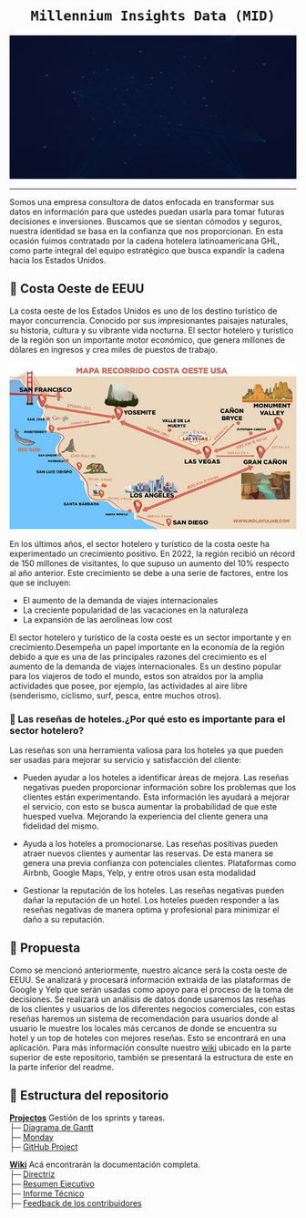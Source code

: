 # <h1 align=center>**`Millennium Insights Data (MID)`**</h1>

<img src= 'src/banner.gif'>

-------

Somos una empresa consultora de datos enfocada en transformar sus datos en información para que ustedes puedan usarla para tomar futuras decisiones e inversiones. Buscamos que se sientan cómodos y seguros, nuestra identidad se basa en la confianza que nos proporcionan. En esta ocasión fuimos contratado por la cadena hotelera latinoamericana GHL, como parte integral del equipo estratégico que busca expandir la cadena hacia los Estados Unidos. 

## 📌 Costa Oeste de EEUU
La costa oeste de los Estados Unidos es uno de los destino turístico de mayor concurrencia. Conocido por sus impresionantes paisajes naturales, su historia, cultura y su vibrante vida nocturna. El sector hotelero y turístico de la región son un importante motor económico, que genera millones de dólares en ingresos y crea miles de puestos de trabajo.

<img src='src/costa_oeste_eeuu.jpg' aling='center'>

En los últimos años, el sector hotelero y turístico de la costa oeste ha experimentado un crecimiento positivo. En 2022, la región recibió un récord de 150 millones de visitantes, lo que supuso un aumento del 10% respecto al año anterior. Este crecimiento se debe a una serie de factores, entre los que se incluyen:

- El aumento de la demanda de viajes internacionales
- La creciente popularidad de las vacaciones en la naturaleza
- La expansión de las aerolíneas low cost
  
El sector hotelero y turístico de la costa oeste es un sector importante y en crecimiento.Desempeña un papel importante en la economía de la región debido a que es una de las principales razones del crecimiento es el aumento de la demanda de viajes internacionales. Es un destino popular para los viajeros de todo el mundo, estos son atraídos por la amplia actividades que posee, por ejemplo, las actividades al aire libre (senderismo, ciclismo, surf, pesca, entre muchos otros).

### 📌 Las reseñas de hoteles.¿Por qué esto es importante para el sector hotelero?

Las reseñas son una herramienta valiosa para los hoteles ya que pueden ser usadas para mejorar su servicio y satisfacción del cliente:

- Pueden ayudar a los hoteles a identificar áreas de mejora. Las reseñas negativas pueden proporcionar información sobre los problemas que los clientes están experimentando. Esta información les ayudará a mejorar el servicio, con esto se busca aumentar la probabilidad de que este huesped vuelva. Mejorando la experiencia del cliente genera una fidelidad del mismo.

- Ayuda a los hoteles a promocionarse. Las reseñas positivas pueden atraer nuevos clientes y aumentar las reservas. De esta manera se genera una previa confianza con potenciales clientes. Plataformas como Airbnb, Google Maps, Yelp, y entre otros usan esta modalidad

- Gestionar la reputación de los hoteles. Las reseñas negativas pueden dañar la reputación de un hotel. Los hoteles pueden responder a las reseñas negativas de manera optima y profesional para minimizar el daño a su reputación.

## 📌 Propuesta

Como se mencionó anteriormente, nuestro alcance será la costa oeste de EEUU. Se analizará y procesará información extraida de las plataformas de Google y Yelp que serán usadas como apoyo para el proceso de la toma de decisiones. Se realizará un análisis de datos donde usaremos las reseñas de los clientes y usuarios de los diferentes negocios comerciales, con estas reseñas haremos un sistema de recomendación para usuarios donde al usuario le muestre los locales más cercanos de donde se encuentra su hotel y un top de hoteles con mejores reseñas. Esto se encontrará en una aplicación. Para más información consulte nuestro [wiki](https://github.com/ConsultoraAnalisisDeMercado/PF_CONSULTORA_MID/wiki) ubicado en la parte superior de este repositorio, también se presentará la estructura de este en la parte inferior del readme.


## 📌 Estructura del repositorio


**[Projectos]()** Gestión de los sprints y tareas.<br/> 
├─ [Diagrama de Gantt]()<br />
├─ [Monday]()<br />
├─ [GitHub Project]()<br />

**[Wiki](https://github.com/ConsultoraAnalisisDeMercado/PF_CONSULTORA_MID/wiki)** Acá encontrarán la documentación completa.<br /> 
├─ [Directriz](https://github.com/ConsultoraAnalisisDeMercado/PF_CONSULTORA_MID/wiki/2.Directriz)<br />
├─ [Resumen Ejecutivo](https://github.com/ConsultoraAnalisisDeMercado/PF_CONSULTORA_MID/wiki/3.Resumen-Ejecutivo)<br />
├─ [Informe Técnico](https://github.com/ConsultoraAnalisisDeMercado/PF_CONSULTORA_MID/wiki/4.Informe-T%C3%A9cnico)<br />
├─ [Feedback de los contribuidores](https://github.com/ConsultoraAnalisisDeMercado/PF_CONSULTORA_MID/wiki/5.Feedback-de-los-contribuidores)<br />
<br />


